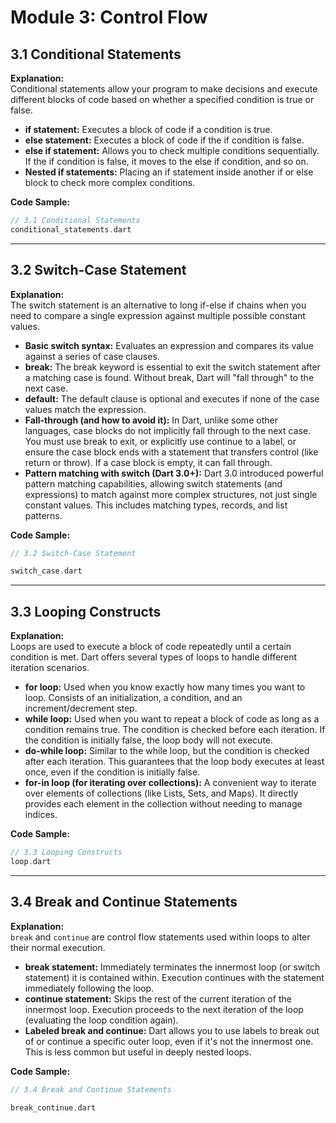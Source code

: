 # Module 3: Control Flow

## 3.1 Conditional Statements

**Explanation:**  
Conditional statements allow your program to make decisions and execute different blocks of code based on whether a specified condition is true or false.

- **if statement:** Executes a block of code if a condition is true.
- **else statement:** Executes a block of code if the if condition is false.
- **else if statement:** Allows you to check multiple conditions sequentially. If the if condition is false, it moves to the else if condition, and so on.
- **Nested if statements:** Placing an if statement inside another if or else block to check more complex conditions.

**Code Sample:**

```dart
// 3.1 Conditional Statements
conditional_statements.dart

```

---

## 3.2 Switch-Case Statement

**Explanation:**  
The switch statement is an alternative to long if-else if chains when you need to compare a single expression against multiple possible constant values.

- **Basic switch syntax:** Evaluates an expression and compares its value against a series of case clauses.
- **break:** The break keyword is essential to exit the switch statement after a matching case is found. Without break, Dart will "fall through" to the next case.
- **default:** The default clause is optional and executes if none of the case values match the expression.
- **Fall-through (and how to avoid it):** In Dart, unlike some other languages, case blocks do not implicitly fall through to the next case. You must use break to exit, or explicitly use continue to a label, or ensure the case block ends with a statement that transfers control (like return or throw). If a case block is empty, it can fall through.
- **Pattern matching with switch (Dart 3.0+):** Dart 3.0 introduced powerful pattern matching capabilities, allowing switch statements (and expressions) to match against more complex structures, not just single constant values. This includes matching types, records, and list patterns.

**Code Sample:**

```dart
// 3.2 Switch-Case Statement

switch_case.dart
```

---

## 3.3 Looping Constructs

**Explanation:**  
Loops are used to execute a block of code repeatedly until a certain condition is met. Dart offers several types of loops to handle different iteration scenarios.

- **for loop:** Used when you know exactly how many times you want to loop. Consists of an initialization, a condition, and an increment/decrement step.
- **while loop:** Used when you want to repeat a block of code as long as a condition remains true. The condition is checked before each iteration. If the condition is initially false, the loop body will not execute.
- **do-while loop:** Similar to the while loop, but the condition is checked after each iteration. This guarantees that the loop body executes at least once, even if the condition is initially false.
- **for-in loop (for iterating over collections):** A convenient way to iterate over elements of collections (like Lists, Sets, and Maps). It directly provides each element in the collection without needing to manage indices.

**Code Sample:**

```dart
// 3.3 Looping Constructs
loop.dart

```

---

## 3.4 Break and Continue Statements

**Explanation:**  
`break` and `continue` are control flow statements used within loops to alter their normal execution.

- **break statement:** Immediately terminates the innermost loop (or switch statement) it is contained within. Execution continues with the statement immediately following the loop.
- **continue statement:** Skips the rest of the current iteration of the innermost loop. Execution proceeds to the next iteration of the loop (evaluating the loop condition again).
- **Labeled break and continue:** Dart allows you to use labels to break out of or continue a specific outer loop, even if it's not the innermost one. This is less common but useful in deeply nested loops.

**Code Sample:**

```dart
// 3.4 Break and Continue Statements

break_continue.dart
```
